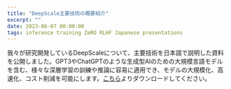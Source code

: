 ```yaml
---
title: "DeepScale主要技術の概要紹介"
excerpt: ""
date: 2023-06-07 00:00:00
tags: inference training ZeRO RLHF Japanese presentations
---
```


我々が研究開発しているDeepScaleについて、主要技術を日本語で説明した資料を公開しました。GPT3やChatGPTのような生成型AIのための大規模言語モデルを含む、様々な深層学習の訓練や推論に容易に適用でき、モデルの大規模化、高速化、コスト削減を可能にします。[こちら](/assets/files/DeepScale_Overview_Japanese_2023Jun7th.pdf)よりダウンロードしてください。
